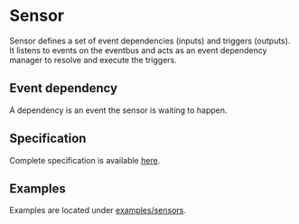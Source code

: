 # Sensor

Sensor defines a set of event dependencies (inputs) and triggers (outputs).
It listens to events on the eventbus and acts as an event dependency manager to resolve and execute the triggers.

## Event dependency

A dependency is an event the sensor is waiting to happen.

## Specification

Complete specification is available [here](https://github.com/argoproj/argo-events/blob/master/api/sensor.md).

## Examples

Examples are located under [examples/sensors](https://github.com/argoproj/argo-events/tree/master/examples/sensors).
